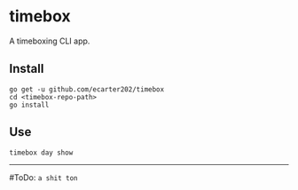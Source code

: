 # timebox
A timeboxing CLI app.

## Install
`go get -u github.com/ecarter202/timebox`<br/>
`cd <timebox-repo-path>`<br/>
`go install`

## Use
`timebox day show`

-----------------------------------------
#ToDo:
`a shit ton`
